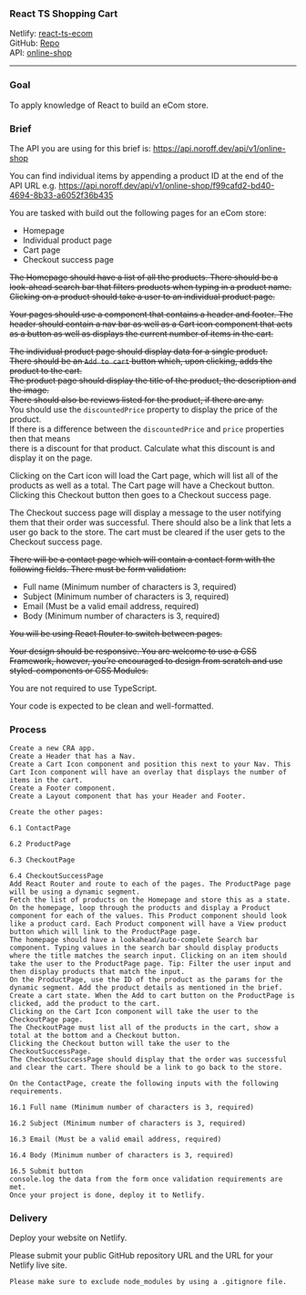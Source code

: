 ### React TS Shopping Cart

Netlify: [react-ts-ecom](https://react-ts-ecom-cart.netlify.app/)  
GitHub: [Repo](https://github.com/WebDevSimplified/react-ts-shopping-cart)  
API: [online-shop](https://api.noroff.dev/api/v1/online-shop)  

---

### Goal
To apply knowledge of React to build an eCom store.

### Brief
The API you are using for this brief is: https://api.noroff.dev/api/v1/online-shop

You can find individual items by appending a product ID at the end of the API URL e.g. https://api.noroff.dev/api/v1/online-shop/f99cafd2-bd40-4694-8b33-a6052f36b435

You are tasked with build out the following pages for an eCom store:
* Homepage 
* Individual product page 
* Cart page 
* Checkout success page

~~The Homepage should have a list of all the products. There should be a look-ahead search bar that filters products when typing in a product name. Clicking on a product should take a user to an individual product page.~~

~~Your pages should use a <Layout> component that contains a header and footer. The header should contain a nav bar as well as a Cart icon component that acts as a button as well as displays the current number of items in the cart.~~

~~The individual product page should display data for a single product.~~   
~~There should be an `Add to cart` button which, upon clicking, adds the product to the cart.~~   
~~The product page should display the title of the product, the description and the image.~~   
~~There should also be reviews listed for the product, if there are any.~~   
You should use the `discountedPrice` property to display the price of the product.   
If there is a difference between the `discountedPrice` and `price` properties then that means   
there is a discount for that product. Calculate what this discount is and display it on the page.

Clicking on the Cart icon will load the Cart page, which will list all of the products as well as a total. The Cart page will have a Checkout button. Clicking this Checkout button then goes to a Checkout success page.

The Checkout success page will display a message to the user notifying them that their order was successful. There should also be a link that lets a user go back to the store. The cart must be cleared if the user gets to the Checkout success page.

~~There will be a contact page which will contain a contact form with the following fields. There must be form validation:~~
* Full name (Minimum number of characters is 3, required)  
* Subject (Minimum number of characters is 3, required)
* Email (Must be a valid email address, required)
* Body (Minimum number of characters is 3, required)

~~You will be using React Router to switch between pages.~~

~~Your design should be responsive. You are welcome to use a CSS Framework, however, you’re encouraged to design from scratch and use styled-components or CSS Modules.~~

You are not required to use TypeScript.

Your code is expected to be clean and well-formatted.

### Process

    Create a new CRA app.
    Create a Header that has a Nav.
    Create a Cart Icon component and position this next to your Nav. This Cart Icon component will have an overlay that displays the number of items in the cart.
    Create a Footer component.
    Create a Layout component that has your Header and Footer.

    Create the other pages:

    6.1 ContactPage

    6.2 ProductPage

    6.3 CheckoutPage

    6.4 CheckoutSuccessPage
    Add React Router and route to each of the pages. The ProductPage page will be using a dynamic segment.
    Fetch the list of products on the Homepage and store this as a state.
    On the homepage, loop through the products and display a Product component for each of the values. This Product component should look like a product card. Each Product component will have a View product button which will link to the ProductPage page.
    The homepage should have a lookahead/auto-complete Search bar component. Typing values in the search bar should display products where the title matches the search input. Clicking on an item should take the user to the ProductPage page. Tip: Filter the user input and then display products that match the input.
    On the ProductPage, use the ID of the product as the params for the dynamic segment. Add the product details as mentioned in the brief.
    Create a cart state. When the Add to cart button on the ProductPage is clicked, add the product to the cart.
    Clicking on the Cart Icon component will take the user to the CheckoutPage page.
    The CheckoutPage must list all of the products in the cart, show a total at the bottom and a Checkout button.
    Clicking the Checkout button will take the user to the CheckoutSuccessPage.
    The CheckoutSuccessPage should display that the order was successful and clear the cart. There should be a link to go back to the store.

    On the ContactPage, create the following inputs with the following requirements.

    16.1 Full name (Minimum number of characters is 3, required)

    16.2 Subject (Minimum number of characters is 3, required)

    16.3 Email (Must be a valid email address, required)

    16.4 Body (Minimum number of characters is 3, required)

    16.5 Submit button
    console.log the data from the form once validation requirements are met.
    Once your project is done, deploy it to Netlify.


### Delivery 
Deploy your website on Netlify.

Please submit your public GitHub repository URL and the URL for your Netlify live site.

    Please make sure to exclude node_modules by using a .gitignore file.

